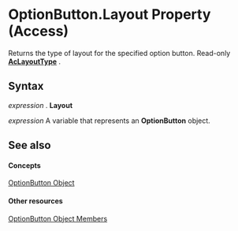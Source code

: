 
# OptionButton.Layout Property (Access)

Returns the type of layout for the specified option button. Read-only  **[AcLayoutType](ee963ed0-9293-8ad8-5694-4b93a5e4d89a.md)** .


## Syntax

 _expression_ . **Layout**

 _expression_ A variable that represents an **OptionButton** object.


## See also


#### Concepts


[OptionButton Object](661ada74-d044-4a5c-2bdd-2dddfc2e79ab.md)
#### Other resources


[OptionButton Object Members](5173d5c5-b898-97ee-a005-7f5a4d77efa1.md)
